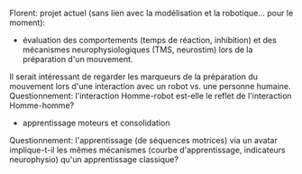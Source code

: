 Florent:
projet actuel (sans lien avec la modélisation et la robotique... pour le moment):

 - évaluation des comportements (temps de réaction, inhibition) et des mécanismes neurophysiologiques (TMS, neurostim) lors de la préparation d'un mouvement.

Il serait intéressant de regarder les marqueurs de la préparation du mouvement lors d'une interaction avec un robot vs. une personne humaine.
Questionnement: l'interaction Homme-robot est-elle le reflet de l'interaction Homme-homme?

 - apprentissage moteurs et consolidation 

Questionnement: l'apprentissage (de séquences motrices) via un avatar implique-t-il les mêmes mécanismes (courbe d'apprentissage, indicateurs neurophysio) qu'un apprentissage classique?

